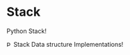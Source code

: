 # Stack
Python Stack!

<img src = "https://cdn.discordapp.com/attachments/825206228564443166/932648856431251537/unknown.png" alt = "Python" width = "12"> Stack Data structure Implementations! 
